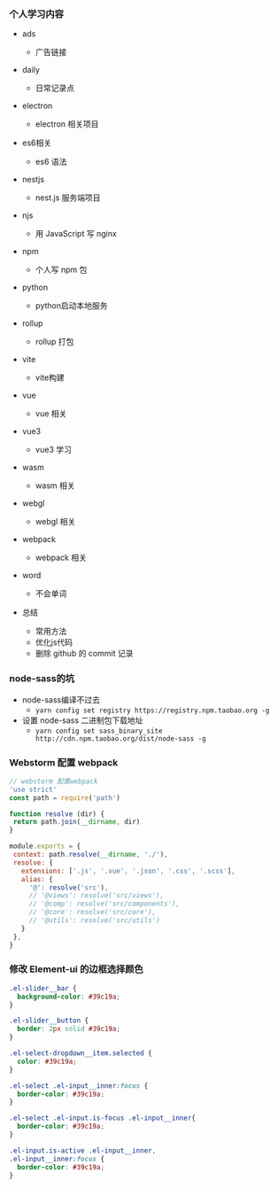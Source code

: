 ### 个人学习内容

- ads
  - 广告链接
- daily
  - 日常记录点
- electron
  - electron 相关项目
- es6相关
  - es6 语法

- nestjs
  - nest.js 服务端项目
- njs
  - 用 JavaScript 写 nginx
- npm
  - 个人写 npm 包
- python
  - python启动本地服务

- rollup
  - rollup 打包

- vite
  - vite构建

- vue
  - vue 相关
- vue3
  - vue3 学习

- wasm
  - wasm 相关
- webgl
  - webgl 相关
- webpack
  - webpack 相关
- word
  - 不会单词
- 总结
  - 常用方法
  - 优化js代码
  - 删除 github 的 commit 记录


### node-sass的坑

- node-sass编译不过去
  - `yarn config set registry https://registry.npm.taobao.org -g`
- 设置 node-sass 二进制包下载地址
  - `yarn config set sass_binary_site http://cdn.npm.taobao.org/dist/node-sass -g`

### Webstorm 配置 webpack

 ```js
 // webstorm 配置webpack
'use strict'
const path = require('path')

function resolve (dir) {
  return path.join(__dirname, dir)
}

module.exports = {
  context: path.resolve(__dirname, './'),
  resolve: {
    extensions: ['.js', '.vue', '.json', '.css', '.scss'],
    alias: {
      '@': resolve('src'),
      // '@views': resolve('src/views'),
      // '@comp': resolve('src/components'),
      // '@core': resolve('src/core'),
      // '@utils': resolve('src/utils')
    }
  },
}
 ```

### 修改 Element-ui 的边框选择颜色

```css
.el-slider__bar {
  background-color: #39c19a;
}

.el-slider__button {
  border: 2px solid #39c19a;
}

.el-select-dropdown__item.selected {
  color: #39c19a;
}

.el-select .el-input__inner:focus {
  border-color: #39c19a;
}

.el-select .el-input.is-focus .el-input__inner{
  border-color: #39c19a;
}

.el-input.is-active .el-input__inner,
.el-input__inner:focus {
  border-color: #39c19a;
}
```
